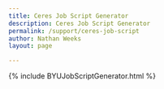 ```yaml
---
title: Ceres Job Script Generator
description: Ceres Job Script Generator
permalink: /support/ceres-job-script
author: Nathan Weeks
layout: page

---
```


{% include BYUJobScriptGenerator.html %}
